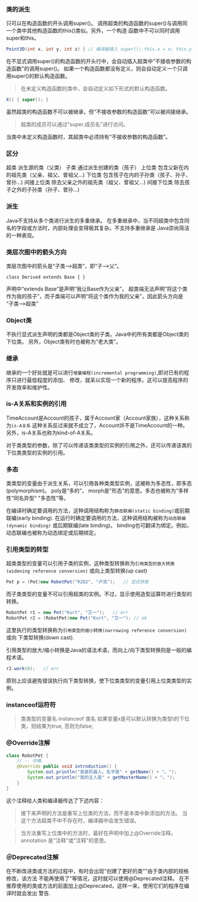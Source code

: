 ### 类的派生
只可以在构造函数的开头调用super()。
调用超类的构造函数的super()与调用同一个类中其他构造函数的this()类似。另外，一个构造
函数中不可以同时调用super和this。

```java
Point3D(int x, int y, int z) { // 编译器插入 super(); this.x = x; this.y = y;this.z = z; }
```
在不显式调用super()的构造函数的开头行中，会自动插入超类中"不接收参数的构造函数"的调用super()。
如果一个构造函数都没有定义，则会自动定义一个只调用super()的默认构造函数。

> 在未定义构造函数的类中，会自动定义如下形式的默认构造函数。
```java
X() { super(); }
```

虽然超类的构造函数不可以被继承，但“不接收参数的构造函数”可以被间接继承。

> 超类的成员可以通过"super.成员名"进行访问。

当类中未定义构造函数时，其超类中必须持有“不接收参数的构造函数”。


### 区分
超类			派生源的类（父类）
子类			通过派生创建的类（孩子）
上位类			包含父新在内的祖先类（父亲、祖父、曾祖父...)
下位类			包含孩子在内的子孙类（孩子、孙子、曾孙...)
间接上位类		除去父亲之外的祖先类（祖父、曾祖父...)
间接下位类		除去孩子之外的子孙类（孙子、曾孙...)


### 派生
Java不支持从多个类进行派生的多重继承。
在多重继承中，当不同超类中包含同名的字段或方法时，内部处理会变得极其复杂。不支持多重继承是
Java崇尚简洁的一种表现。

### 类层次图中的箭头方向
类层次图中的箭头是“子类-->超类”，即“子-->父”。
```
class Derived extends Base { } 
```
声明中“extends Base”是声明“我让Base作为父亲”。
超类端无法声明“将这个类作为我的孩子”，而子类端可以声明“将这个类作为我的父亲”，因此箭头方向是
“子类-->超类”


### Object类
不执行显式派生声明的类都是Object类的子类。Java中的所有类都是Object类的下位类。
另外，Object类有时也被称为“老大类”。


### 继承
继承的一个好处就是可以进行`增量编程(incremental programming)`,即对已有的程序只进行最低程度的添加、
修改，就呆以实现一个新的程序。这可以提高程序的开发效率和维护性。


### is-A关系和实例的引用
TimeAccount是Account的孩子，属于Account家（Account家族），这种关系称为`is-A关系`
这种关系反过来就不成立了，Account并不是TimeAccount的一种。另外，is-A关系也称为kind-of-A关系。


对于类类型的参数，除了可以传递该类类型的实例的引用之外，还可以传递该类的下位类类型的实例的引用。


### 多态
类类型的变量由于派生关系，可以引用各种类类型实例，这被称为多态性，即多态(polymorphism)。
poly是“多的“， morph是"形态"的意思。多态也被称为“多样性“同名异型" "多态性"等。

在编译时确定要调用的方法，这种调用结构称为`静态联编(static binding)`或前期联编(early binding).
在运行时确定要调用的方法，这种调用结构被称为`动态联编(dynamic binding)` 或后期联编(late binding)。
binding也可翻译为绑定。例如，动态联编也被称为动态绑定或后期绑定。


### 引用类型的转型
超类类型的变量可以引用子类的实例，这种类型转换称为`引用类型的放大转换(widening reference conversion)`
或向上类型转换(up cast)
```java
Pet p = (Pet)new RobetPet("R2D2", "卢克");   // 显式转换
```
而子类类型的变量不可以引用超类的实例。不过，显示使用造型运算符进行类型的转换。
```java
RobotPet r1 = new Pet("Kurt", "艾一");   // err
RobotPet r2 = (RobotPet)new Pet("Kurt", "艾一"); // ok
```
这里执行的类型转换称为`引用类型的缩小转换(narrowing reference conversion)` 或向
下类型转换(down cast).

引用类型的放大/缩小转换是Java的语法术语，而向上/向下类型转换则是一般的编程术语。
```java
r2.work(0);   // err
```
原则上应该避免错误执行向下类型转换，使下位类类型的变量引用上位类类型的实例。


### instanceof运符符
> 类类型的变量名 instanceof 类名
如果变量x是可以默认转换为类型t的下位类，则结果为true, 否则为false;


### @Override注解
```java
class RobotPet {
	// -- 中略
	@Override public void introduction() {
		System.out.println("我是机器人。名字是" + getName() + "。");
		System.out.println("我的主人是" + getMasterName() + "。");
	}
}
```
这个注释给人类和编译器传达了下述内容：
> 接下来声明的方法是重写上位类的方法，而不是本类中新添加的方法。
当这个方法超类不中不存在时，编译器中会发生错误。

> 当方法重写上位类中的方法时，最好在声明中加上@Override注释。
annotation 是"注释"或"注释"的意思。


### ＠Deprecated注解
在不断改进类或方法的过程中，有时会出现"创建了更好的类""由于类内部的规格修改，该方法
不能再使用了"等情况，这时就可以使用@Deprecated注释。
在不推荐使用的类或方法的前面加上@Deprecated，这样一来，使用它们的程序在编译时就会发出
警告.
